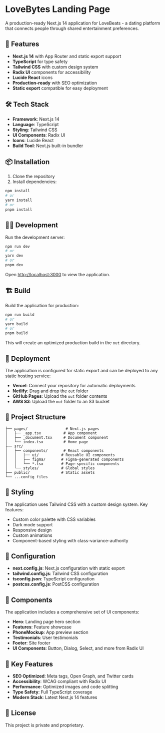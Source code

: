 # LoveBytes Landing Page

A production-ready Next.js 14 application for LoveBeats - a dating platform that connects people through shared entertainment preferences.

## 🚀 Features

- **Next.js 14** with App Router and static export support
- **TypeScript** for type safety
- **Tailwind CSS** with custom design system
- **Radix UI** components for accessibility
- **Lucide React** icons
- **Production-ready** with SEO optimization
- **Static export** compatible for easy deployment

## 🛠️ Tech Stack

- **Framework**: Next.js 14
- **Language**: TypeScript
- **Styling**: Tailwind CSS
- **UI Components**: Radix UI
- **Icons**: Lucide React
- **Build Tool**: Next.js built-in bundler

## 📦 Installation

1. Clone the repository
2. Install dependencies:

```bash
npm install
# or
yarn install
# or
pnpm install
```

## 🏃‍♂️ Development

Run the development server:

```bash
npm run dev
# or
yarn dev
# or
pnpm dev
```

Open [http://localhost:3000](http://localhost:3000) to view the application.

## 🏗️ Build

Build the application for production:

```bash
npm run build
# or
yarn build
# or
pnpm build
```

This will create an optimized production build in the `out` directory.

## 🚀 Deployment

The application is configured for static export and can be deployed to any static hosting service:

- **Vercel**: Connect your repository for automatic deployments
- **Netlify**: Drag and drop the `out` folder
- **GitHub Pages**: Upload the `out` folder contents
- **AWS S3**: Upload the `out` folder to an S3 bucket

## 📁 Project Structure

```
├── pages/                 # Next.js pages
│   ├── _app.tsx          # App component
│   ├── _document.tsx     # Document component
│   └── index.tsx         # Home page
├── src/
│   ├── components/       # React components
│   │   ├── ui/          # Reusable UI components
│   │   ├── figma/       # Figma-generated components
│   │   └── *.tsx        # Page-specific components
│   └── styles/          # Global styles
├── public/              # Static assets
└── ...config files
```

## 🎨 Styling

The application uses Tailwind CSS with a custom design system. Key features:

- Custom color palette with CSS variables
- Dark mode support
- Responsive design
- Custom animations
- Component-based styling with class-variance-authority

## 🔧 Configuration

- **next.config.js**: Next.js configuration with static export
- **tailwind.config.js**: Tailwind CSS configuration
- **tsconfig.json**: TypeScript configuration
- **postcss.config.js**: PostCSS configuration

## 📱 Components

The application includes a comprehensive set of UI components:

- **Hero**: Landing page hero section
- **Features**: Feature showcase
- **PhoneMockup**: App preview section
- **Testimonials**: User testimonials
- **Footer**: Site footer
- **UI Components**: Button, Dialog, Select, and more from Radix UI

## 🌟 Key Features

- **SEO Optimized**: Meta tags, Open Graph, and Twitter cards
- **Accessibility**: WCAG compliant with Radix UI
- **Performance**: Optimized images and code splitting
- **Type Safety**: Full TypeScript coverage
- **Modern Stack**: Latest Next.js 14 features

## 📄 License

This project is private and proprietary.